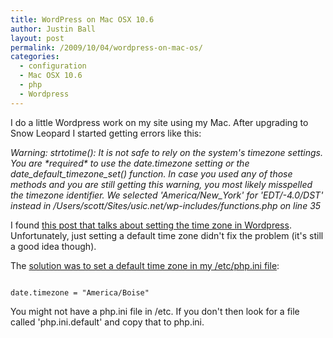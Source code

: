 ```yaml
---
title: WordPress on Mac OSX 10.6
author: Justin Ball
layout: post
permalink: /2009/10/04/wordpress-on-mac-os/
categories:
  - configuration
  - Mac OSX 10.6
  - php
  - Wordpress
---
```


I do a little Wordpress work on my site using my Mac.  After upgrading to Snow Leopard I started getting errors like this:

<i>
Warning: strtotime(): It is not safe to rely on the system's timezone settings. You are *required* to use the date.timezone setting or the date_default_timezone_set() function. In case you used any of those methods and you are still getting this warning, you most likely misspelled the timezone identifier. We selected 'America/New_York' for 'EDT/-4.0/DST' instead in /Users/scott/Sites/usic.net/wp-includes/functions.php on line 35
</i>

I found <a href="http://wordpress.org/support/topic/308902">this post that talks about setting the time zone in Wordpress</a>.  Unfortunately, just setting a default time zone didn't fix the problem  (it's still a good idea though).

The <a href="http://www.macosxhints.com/article.php?story=20090831101932728">solution was to set a default time zone in my /etc/php.ini file</a>:
<pre><code class="php">
date.timezone = "America/Boise"
</pre></code>

You might not have a php.ini file in /etc.  If you don't then look for a file called 'php.ini.default' and copy that to php.ini.